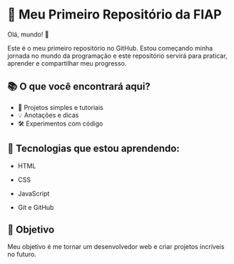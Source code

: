 # 🚀 Meu Primeiro Repositório da FIAP
 
Olá, mundo! 👋
 
Este é o meu primeiro repositório no GitHub. Estou começando minha jornada no mundo da programação e este repositório servirá para praticar, aprender e compartilhar meu progresso.


## 📚 O que você encontrará aqui?
 
- 📝 Projetos simples e tutoriais
- 💡 Anotações e dicas
- 🛠️ Experimentos com código


## 🌱 Tecnologias que estou aprendendo:
 
- HTML

- CSS

- JavaScript

- Git e GitHub
 

## 🎯 Objetivo
 
Meu objetivo é me tornar um desenvolvedor web e criar projetos incríveis no futuro.